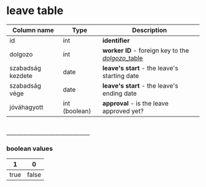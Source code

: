 # leave table

Column name       | Type          | Description
------------      | ------------- | -------------
id                | int           | **identifier**
dolgozo           | int           | **worker ID** - foreign key to the [*dolgozo*_table]()
szabadság kezdete | date          | **leave's start** - the leave's starting date
szabadság vége    | date          | **leave's start** - the leave's ending date
jóváhagyott       | int (boolean) | **approval** - is the leave approved yet?

<br>
__________________________________

### boolean values
1      | 0          
:---:  | :---:
true   | false 

